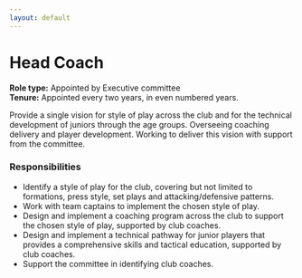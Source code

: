 ```yaml
---
layout: default
---
```


# Head Coach

**Role type:** Appointed by Executive committee  
**Tenure:** Appointed every two years, in even numbered years.  

Provide a single vision for style of play across the club and for the technical development of juniors through the age groups. Overseeing coaching delivery and player development. Working to deliver this vision with support from the committee.  

### Responsibilities
- Identify a style of play for the club, covering but not limited to formations, press style, set plays and attacking/defensive patterns.  
- Work with team captains to implement the chosen style of play.  
- Design and implement a coaching program across the club to support the chosen style of play, supported by club coaches.  
- Design and implement a technical pathway for junior players that provides a comprehensive skills and tactical education, supported by club coaches.  
- Support the committee in identifying club coaches.  
